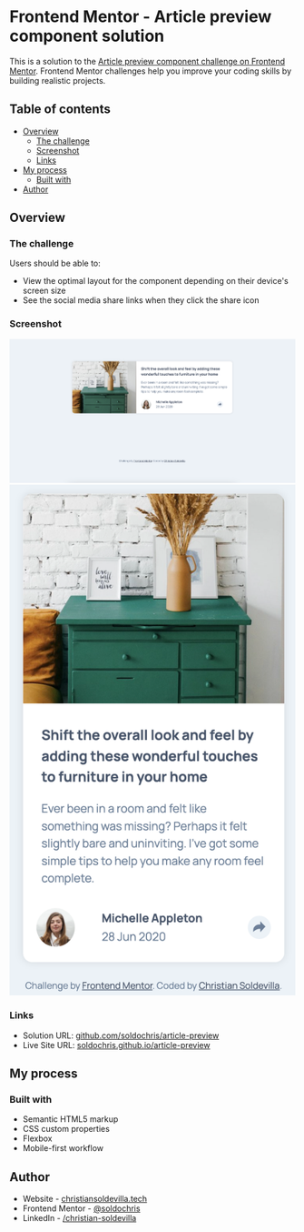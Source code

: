 # Frontend Mentor - Article preview component solution

This is a solution to the [Article preview component challenge on Frontend Mentor](https://www.frontendmentor.io/challenges/article-preview-component-dYBN_pYFT). Frontend Mentor challenges help you improve your coding skills by building realistic projects. 

## Table of contents

- [Overview](#overview)
  - [The challenge](#the-challenge)
  - [Screenshot](#screenshot)
  - [Links](#links)
- [My process](#my-process)
  - [Built with](#built-with)
- [Author](#author)

## Overview

### The challenge

Users should be able to:

- View the optimal layout for the component depending on their device's screen size
- See the social media share links when they click the share icon

### Screenshot

![Desktop Screenshot](./desktop.png)
![Mobile Screenshot](./mobile.png)


### Links

- Solution URL: [github.com/soldochris/article-preview](https://github.com/soldochris/article-preview)
- Live Site URL: [soldochris.github.io/article-preview](https://soldochris.github.io/article-preview/)

## My process

### Built with

- Semantic HTML5 markup
- CSS custom properties
- Flexbox
- Mobile-first workflow

## Author

- Website - [christiansoldevilla.tech](https://christiansoldevilla.tech/?i=1)
- Frontend Mentor - [@soldochris](https://www.frontendmentor.io/profile/soldochris)
- LinkedIn - [/christian-soldevilla](https://www.linkedin.com/in/christian-soldevilla/)